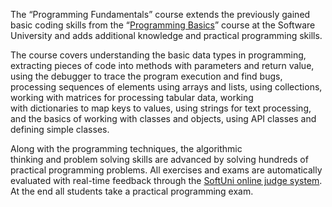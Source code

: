 
The “Programming Fundamentals” course extends the previously gained basic coding skills from the “[Programming Basics](https://softuni.bg/courses/programming-basics)” course at the Software University and adds additional knowledge and practical programming skills.

The course covers understanding the basic data types in programming, extracting pieces of code into methods with parameters and return value, using the debugger to trace the program execution and find bugs, processing sequences of elements using arrays and lists, using collections, working with matrices for processing tabular data, working with dictionaries to map keys to values, using strings for text processing, and the basics of working with classes and objects, using API classes and defining simple classes.

Along with the programming techniques, the algorithmic thinking and problem solving skills are advanced by solving hundreds of practical programming problems. All exercises and exams are automatically evaluated with real-time feedback through the [SoftUni online judge system](https://judge.softuni.bg/). At the end all students take a practical programming exam.
